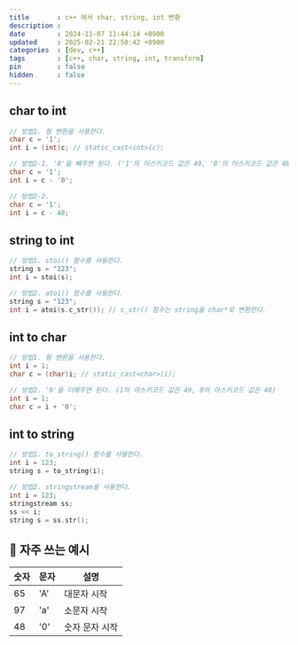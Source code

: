 ```yaml
---
title       : c++ 에서 char, string, int 변환
description :
date        : 2024-11-07 11:44:14 +0900
updated     : 2025-02-21 22:50:42 +0900
categories  : [dev, c++]
tags        : [c++, char, string, int, transform]
pin         : false
hidden      : false
---
```



## char to int
```cpp
// 방법1. 형 변환을 사용한다.
char c = '1';
int i = (int)c; // static_cast<int>(c);

// 방법2-1. '0'을 빼주면 된다. ('1'의 아스키코드 값은 49, '0'의 아스키코드 값은 48)
char c = '1';
int i = c - '0';

// 방법2-2. 
char c = '1';
int i = c - 48;
```

## string to int

```cpp
// 방법1. stoi() 함수를 사용한다.
string s = "123";
int i = stoi(s);

// 방법2. atoi() 함수를 사용한다.
string s = "123";
int i = atoi(s.c_str()); // c_str() 함수는 string을 char*로 변환한다.
```

## int to char
```cpp
// 방법1. 형 변환을 사용한다.
int i = 1;
char c = (char)i; // static_cast<char>(i);

// 방법2. '0'을 더해주면 된다. (1의 아스키코드 값은 49, 0의 아스키코드 값은 48)
int i = 1;
char c = i + '0';
```

## int to string
```cpp
// 방법1. to_string() 함수를 사용한다.
int i = 123;
string s = to_string(i);

// 방법2. stringstream을 사용한다.
int i = 123;
stringstream ss;
ss << i;
string s = ss.str();
```


## 📌 자주 쓰는 예시
| 숫자  | 문자 | 설명 |
|-------|------|------|
| 65    | 'A'  | 대문자 시작 |
| 97    | 'a'  | 소문자 시작 |
| 48    | '0'  | 숫자 문자 시작 |
